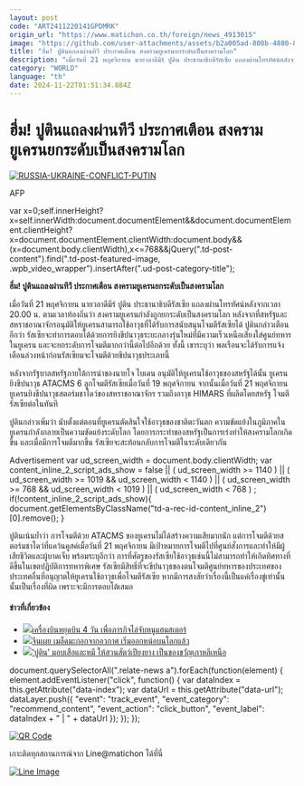 ```yaml
---
layout: post
code: "ART2411220141GPDMRK"
origin_url: "https://www.matichon.co.th/foreign/news_4913015"
image: "https://github.com/user-attachments/assets/b2a005ad-808b-4880-88a8-70d9eb4acef1"
title: "ฮึ่ม! ปูตินแถลงผ่านทีวี ประกาศเตือน สงครามยูเครนยกระดับเป็นสงครามโลก"
description: "เมื่อวันที่ 21 พฤศจิกายน นายวลาดีมีร์ ปูติน ประธานาธิบดีรัสเซีย แถลงผ่านโทรทัศน์หลังจากเวลา 20.00 น. ตามเวลาท้องถิ่นว่า สงครามยูเครนกำลังถูกยกระดับเป็นสงครามโลก หลังจากที่สหรัฐและสหราชอาณาจักรอนุมัติให้ยูเครนสามารถใช้อาวุธที่ได้รับการสนับสนุนโจมตีรัสเซียได้ ปูตินกล่าวเตือนอีกว่า รัสเซียจะทำการตอบโต้ด้วยการยิงขีปนาวุธระยะกลางรุ่นใหม่ที่มีความเร็วเหนือเสียงใส่ศูนย์ทหารในยูเครน และจะยกระดับการโจมตีมากกว่านี้ต่อไปอีกด้วย ทั้งนี้ เขาระบุว่า พลเรือนจะได้รับการแจ้งเตือนล่วงหน้าก่อนรัสเซียมจะโจมตีด้วยขีปนาวุธประเภทนี้"
category: "WORLD"
language: "th"
date: 2024-11-22T01:51:34.884Z
---
```


# ฮึ่ม! ปูตินแถลงผ่านทีวี ประกาศเตือน สงครามยูเครนยกระดับเป็นสงครามโลก

[![](https://www.matichon.co.th/wp-content/uploads/2024/11/728-277-728x485.jpg "RUSSIA-UKRAINE-CONFLICT-PUTIN")](https://www.matichon.co.th/wp-content/uploads/2024/11/728-277-scaled.jpg)

AFP

var x=0;self.innerHeight?x=self.innerWidth:document.documentElement&&document.documentElement.clientHeight?x=document.documentElement.clientWidth:document.body&&(x=document.body.clientWidth),x<=768&&jQuery(".td-post-content").find(".td-post-featured-image, .wpb\_video\_wrapper").insertAfter(".ud-post-category-title");

**ฮึ่ม! ปูตินแถลงผ่านทีวี ประกาศเตือน สงครามยูเครนยกระดับเป็นสงครามโลก**

เมื่อวันที่ 21 พฤศจิกายน นายวลาดีมีร์ ปูติน ประธานาธิบดีรัสเซีย แถลงผ่านโทรทัศน์หลังจากเวลา 20.00 น. ตามเวลาท้องถิ่นว่า สงครามยูเครนกำลังถูกยกระดับเป็นสงครามโลก หลังจากที่สหรัฐและสหราชอาณาจักรอนุมัติให้ยูเครนสามารถใช้อาวุธที่ได้รับการสนับสนุนโจมตีรัสเซียได้ ปูตินกล่าวเตือนอีกว่า รัสเซียจะทำการตอบโต้ด้วยการยิงขีปนาวุธระยะกลางรุ่นใหม่ที่มีความเร็วเหนือเสียงใส่ศูนย์ทหารในยูเครน และจะยกระดับการโจมตีมากกว่านี้ต่อไปอีกด้วย ทั้งนี้ เขาระบุว่า พลเรือนจะได้รับการแจ้งเตือนล่วงหน้าก่อนรัสเซียมจะโจมตีด้วยขีปนาวุธประเภทนี้

หลังจากรัฐบาลสหรัฐภายใต้การนำของนายโจ ไบเดน อนุมัติให้ยูเครนใช้อาวุธของสหรัฐได้นั้น ยูเครนยิงขีปนาวุธ ATACMS 6 ลูกโจมตีรัสเซียเมื่อวันที่ 19 พฤศจิกายน จากนั้นเมื่อวันที่ 21 พฤศจิกายน ยูเครนยิงขีปนาวุธสตอร์มชาโดว์ของสหราชอาณาจักร รวมถึงอาวุธ HIMARS ที่ผลิตโดยสหรัฐ โจมตีรัสเซียต่อในทันที

ปูตินกล่าวเพิ่มว่า นับตั้งแต่ตอนที่ยูเครนตัดสินใจใช้อาวุธของชาติตะวันตก ความขัดแย้งในภูมิภาคในยูเครนกำลังกลายเป็นความขัดแย้งระดับโลก โดยการกระทำของสหรัฐเป็นการเร่งทำให้สงครามโลกเกิดขึ้น และเมื่อมีการโจมตีมากขึ้น รัสเซียจะสะท้อนกลับการโจมตีในระดับเดียวกัน

Advertisement var ud\_screen\_width = document.body.clientWidth; var content\_inline\_2\_script\_ads\_show = false || ( ud\_screen\_width >= 1140 ) || ( ud\_screen\_width >= 1019 && ud\_screen\_width < 1140 ) || ( ud\_screen\_width >= 768 && ud\_screen\_width < 1019 ) || ( ud\_screen\_width < 768 ) ; if(!content\_inline\_2\_script\_ads\_show){ document.getElementsByClassName("td-a-rec-id-content\_inline\_2")\[0\].remove(); }

ปูตินเน้นย้ำว่า การโจมตีด้วย ATACMS ของยูเครนไม่ได้สร้างความเสียมากนัก แต่การโจมตีด้วยสตอร์มชาโดว์ที่แคว้นคูสค์เมื่อวันที่ 21 พฤศจิกายน มีเป้าหมายการโจมตีไปที่ศูนย์สั่งการและทำให้มีผู้เสียชีวิตและผู้บาดเจ็บ พร้อมระบุอีกว่า การที่ศัตรูของรัสเซียใช้อาวุธเช่นนี้ไม่สามารถทำให้เกิดทิศทางที่ดีขึ้นในเขตปฏิบัติการทหารพิเศษ รัสเซียมีสิทธิ์ที่จะขีปนาวุธของตนโจมตีศูนย์ทหารของประเทศของประเทศอื่นที่อนุญาตให้ยูเครนใช้อาวุธเพื่อโจมตีรัสเซีย หากมีการสงสัยว่าเรื่องนี้เป็นแค่เรื่องขู่เท่านั้น นั้นเป็นเรื่องที่ผิด เพราะจะมีการตอบโต้เสมอ

#### ข่าวที่เกี่ยวข้อง

*   [![](https://www.matichon.co.th/wp-content/uploads/2024/11/Plane-grounded-for-four-days-when-132-hamsters-escape-on-board.jpg)เครื่องบินหยุดบิน 4 วัน เพื่อภารกิจไล่จับหนูแฮมสเตอร์](https://www.matichon.co.th/foreign/news_4910174)
*   [![](https://www.matichon.co.th/wp-content/uploads/2024/11/xinhua1.jpg)จีนเผย เมล็ดมะกอกจากอวกาศ เริ่มออกหน่อบนโลกแล้ว](https://www.matichon.co.th/foreign/news_4912908)
*   [![](https://www.matichon.co.th/wp-content/uploads/2024/11/728888888888.jpg)‘ปูติน’ มอบเสือและหมี ให้สวนสัตว์เปียงยาง เป็นของขวัญเกาหลีเหนือ](https://www.matichon.co.th/foreign/news_4912574)

document.querySelectorAll(".relate-news a").forEach(function(element) { element.addEventListener("click", function() { var dataIndex = this.getAttribute("data-index"); var dataUrl = this.getAttribute("data-url"); dataLayer.push({ "event": "track\_event", "event\_category": "recommend\_content", "event\_action": "click\_button", "event\_label": dataIndex + " | " + dataUrl }); }); });

[![QR Code](https://www.matichon.co.th/wp-content/uploads/2023/07/wob1371z.jpg)](https://lin.ee/ht0nDxX)

เกาะติดทุกสถานการณ์จาก Line@matichon ได้ที่นี่

[![Line Image](https://www.matichon.co.th/wp-content/uploads/2023/07/th.png)](https://lin.ee/ht0nDxX)